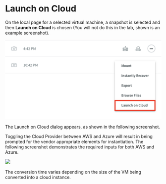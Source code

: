 # Launch on Cloud

On the local page for a selected virtual machine, a snapshot is selected and then **Launch on Cloud** is chosen (You will not do this in the lab, shown is an example screenshot).

![](../../.gitbook/assets/screen-shot-2020-07-18-at-11.51.51.png)

The Launch on Cloud dialog appears, as shown in the following screenshot.

Toggling the Cloud Provider between AWS and Azure will result in being prompted for the vendor appropriate elements for instantiation. The following screenshot demonstrates the required inputs for both AWS and Azure.

![](https://lh3.googleusercontent.com/d9hCpdJYWzs8QxZq-s2x9yRIOhObC0IsoHXsbJCnVlEEHWABnO1OljdKhI8pSopJC1xbbuXFXK0GeqHcHFMnuOiYEfHN4tT9iSqSon-NH1cfa31jIqPX-YZ2UmxUTZM4YJynL0dp)

The conversion time varies depending on the size of the VM being converted into a cloud instance.